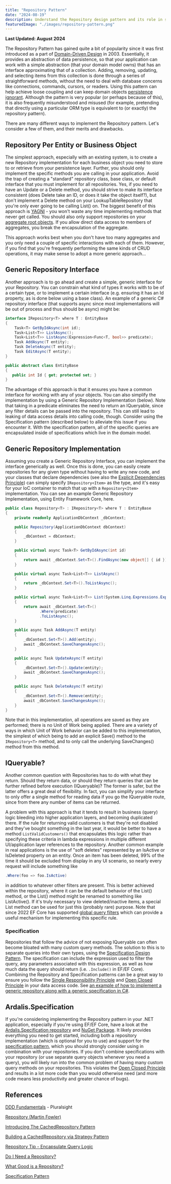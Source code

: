 ```yaml
---
title: "Repository Pattern"
date: "2024-08-19"
description: Understand the Repository design pattern and its role in software architecture. Learn how it abstracts data access, providing a clean separation between the data layer and business logic for more maintainable and testable applications.
featuredImage: "./images/repository-pattern.png"
---
```


**Last Updated: August 2024**

The Repository Pattern has gained quite a bit of popularity since it was first introduced as a part of [Domain-Driven Design](http://bit.ly/PS-DDD) in 2003. Essentially, it provides an abstraction of data persistence, so that your application can work with a simple abstraction (that your domain model owns) that has an interface approximating that of a collection. Adding, removing, updating, and selecting items from this collection is done through a series of straightforward methods, without the need to deal with database concerns like connections, commands, cursors, or readers. Using this pattern can help achieve loose coupling and can keep domain objects [persistence ignorant](/principles/persistence-ignorance). Although the pattern is very popular (or perhaps because of this), it is also frequently misunderstood and misused (for example, pretending that directly using a particular ORM type is equivalent to (or exactly) the repository pattern).

There are many different ways to implement the Repository pattern. Let's consider a few of them, and their merits and drawbacks.

## Repository Per Entity or Business Object

The simplest approach, especially with an existing system, is to create a new Repository implementation for each business object you need to store to or retrieve from your persistence layer. Further, you should only implement the specific methods you are calling in your application. Avoid the trap of creating a "standard" repository class, base class, or default interface that you must implement for all repositories. Yes, if you need to have an Update or a Delete method, you should strive to make its interface consistent (does Delete take an ID, or does it take the object itself?), but don't implement a Delete method on your LookupTableRepository that you're only ever going to be calling List() on. The biggest benefit of this approach is [YAGNI](/principles/yagni) - you won't waste any time implementing methods that never get called. You should also only support repositories on your [aggregate root objects](/domain-driven-design/aggregate-pattern). If you allow direct data access to members of aggregates, you break the encapsulation of the aggregate.

This approach works best when you don't have too many aggregates and you only need a couple of specific interactions with each of them. However, if you find that you're frequently performing the same kinds of CRUD operations, it may make sense to adopt a more generic approach...

## Generic Repository Interface

Another approach is to go ahead and create a simple, generic interface for your Repository. You can constrain what kind of types it works with to be of a certain type, or to implement a certain interface (e.g. ensuring it has an Id property, as is done below using a base class). An example of a generic C# repository interface (that supports async since most implementations will be out of process and thus should be async) might be:

```csharp
interface IRepository<T> where T : EntityBase
{
    Task<T> GetByIdAsync(int id);
    Task<List<T>> ListAsync();
    Task<List<T>> ListAsync(Expression<Func<T, bool>> predicate);
    Task AddAsync(T entity);
    Task DeleteAsync(T entity);
    Task EditAsync(T entity);
}

public abstract class EntityBase
{
   public int Id { get; protected set; }
}
```

The advantage of this approach is that it ensures you have a common interface for working with any of your objects. You can also simplify the implementation by using a Generic Repository Implementation (below). Note that taking in a predicate eliminates the need to return an IQueryable, since any filter details can be passed into the repository. This can still lead to leaking of data access details into calling code, though. Consider using the Specification pattern (described below) to alleviate this issue if you encounter it. With the specification pattern, all of the specific queries are encapsulated inside of specifications which live in the domain model.

## Generic Repository Implementation

Assuming you create a Generic Repository Interface, you can implement the interface generically as well. Once this is done, you can easily create repositories for any given type without having to write any new code, and your classes that declare dependencies (see also the [Explicit Dependencies Principle](/principles/explicit-dependencies-principle)) can simply specify `IRepository<Item>` as the type, and it's easy for your IoC container to match that up with a `Repository<Item>` implementation. You can see an example Generic Repository Implementation, using Entity Framework Core, here.

```csharp
public class Repository<T> : IRepository<T> where T : EntityBase
{
    private readonly ApplicationDbContext _dbContext;

    public Repository(ApplicationDbContext dbContext)
    {
        _dbContext = dbContext;
    }

    public virtual async Task<T> GetByIdAsync(int id)
    {
        return await _dbContext.Set<T>().FindAsync(new object[] { id });
    }

    public virtual async Task<List<T>> ListAsync()
    {
        return _dbContext.Set<T>().ToListAsync();
    }

    public virtual async Task<List<T>> List(System.Linq.Expressions.Expression<Func<T, bool>> predicate)
    {
        return await _dbContext.Set<T>()
               .Where(predicate)
               .ToListAsync();
    }

    public async Task AddAsync(T entity)
    {
        _dbContext.Set<T>().Add(entity);
        await _dbContext.SaveChangesAsync();
    }

    public async Task UpdateAsync(T entity)
    {
        _dbContext.Set<T>().Update(entity);
        await _dbContext.SaveChangesAsync();
    }

    public async Task DeleteAsync(T entity)
    {
        _dbContext.Set<T>().Remove(entity);
        await _dbContext.SaveChangesAsync();
    }
}
```

Note that in this implementation, all operations are saved as they are performed; there is no Unit of Work being applied. There are a variety of ways in which Unit of Work behavior can be added to this implementation, the simplest of which being to add an explicit Save() method to the `IRepository<T>` method, and to only call the underlying SaveChanges() method from this method.

## IQueryable?

Another common question with Repositories has to do with what they return. Should they return data, or should they return queries that can be further refined before execution (IQueryable)? The former is safer, but the latter offers a great deal of flexibility. In fact, you can simplify your interface to only offer a single method for reading data if you go the IQueryable route, since from there any number of items can be returned.

A problem with this approach is that it tends to result in business (query) logic bleeding into higher application layers, and becoming duplicated there. If the rule for returning valid customers is that they're not disabled and they've bought something in the last year, it would be better to have a method `ListValidCustomers()` that encapsulates this logic rather than specifying these criteria in lambda expressions in multiple different UI/application layer references to the repository. Another common example in real applications is the use of "soft deletes" represented by an IsActive or IsDeleted property on an entity. Once an item has been deleted, 99% of the time it should be excluded from display in any UI scenario, so nearly every request will include something like

```csharp
.Where(foo => foo.IsActive)
```

in addition to whatever other filters are present. This is better achieved within the repository, where it can be the default behavior of the List() method, or the List() method might be renamed to something like ListActive(). If it's truly necessary to view deleted/inactive items, a special List method can be used for just this (probably rare) purpose. Note that since 2022 EF Core has supported [global query filters](https://learn.microsoft.com/en-us/ef/core/querying/filters) which can provide a useful mechanism for implementing this specific rule.

### Specification

Repositories that follow the advice of not exposing IQueryable can often become bloated with many custom query methods. The solution to this is to separate queries into their own types, using the [Specification Design Pattern](/design-patterns/specification-pattern). The specification can include the expression used to filter the query, any parameters associated with this expression, as well as how much data the query should return (i.e. `.Include()` in EF/EF Core). Combining the Repository and Specification patterns can be a great way to ensure you follow the [Single Responsibility Principle](/principles/single-responsibility-principle) and [Open Closed Principle](/principles/open-closed-principle) in your data access code. See [an example of how to implement a generic repository along with a generic specification in C#](/design-patterns/specification-pattern).

## Ardalis.Specification

If you're considering implementing the Repository pattern in your .NET application, especially if you're using EF/EF Core, have a look at the [Ardalis.Specification repository](https://github.com/ardalis/Specification) and [NuGet Package](https://www.nuget.org/packages/Ardalis.Specification). It likely provides everything you need to get started, including both a repository implementation (which is optional for you to use) and support for the [specification pattern](specification-pattern), which you should strongly consider using in combination with your repositories. If you don't combine specifications with your repository (or use separate query objects whenever you need a query), you will likely run into the common problem of having many custom query methods on your repositories. This violates the [Open Closed Principle](/principles/open-closed-principle) and results in a lot more code than you would otherwise need (and more code means less productivity and greater chance of bugs).


## References

[DDD Fundamentals](https://www.pluralsight.com/courses/fundamentals-domain-driven-design) - Pluralsight

[Repository (Martin Fowler)](http://martinfowler.com/eaaCatalog/repository.html)

[Introducing The CachedRepository Pattern](https://ardalis.com/introducing-the-cachedrepository-pattern)

[Building a CachedRepository via Strategy Pattern](https://ardalis.com/building-a-cachedrepository-via-strategy-pattern)

[Repository Tip - Encapsulate Query Logic](http://www.weeklydevtips.com/018)

[Do I Need a Repository?](http://www.weeklydevtips.com/024)

[What Good is a Repository?](http://www.weeklydevtips.com/025)

[Specification Pattern](/design-patterns/specification-pattern)
